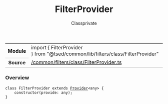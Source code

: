 
<header class="symbol-info-header"><h1 id="filterprovider">FilterProvider</h1><label class="symbol-info-type-label class">Class</label><label class="api-type-label private" title="private">private</label></header>
<!-- summary -->
<section class="symbol-info"><table class="is-full-width"><tbody><tr><th>Module</th><td><div class="lang-typescript"><span class="token keyword">import</span> { FilterProvider }&nbsp;<span class="token keyword">from</span>&nbsp;<span class="token string">"@tsed/common/lib/filters/class/FilterProvider"</span></div></td></tr><tr><th>Source</th><td><a href="https://github.com/Romakita/ts-express-decorators/blob/v4.12.0/src//common/filters/class/FilterProvider.ts#L0-L0">/common/filters/class/FilterProvider.ts</a></td></tr></tbody></table></section>
<!-- overview -->


### Overview


<pre><code class="typescript-lang "><span class="token keyword">class</span> FilterProvider <span class="token keyword">extends</span> <a href="#api/common/di/provider"><span class="token">Provider</span></a><<span class="token keyword">any</span>> <span class="token punctuation">{</span>
    <span class="token keyword">constructor</span><span class="token punctuation">(</span>provide<span class="token punctuation">:</span> <span class="token keyword">any</span><span class="token punctuation">)</span><span class="token punctuation">;</span>
<span class="token punctuation">}</span></code></pre>


<!-- Parameters -->

<!-- Description -->

<!-- Members -->








